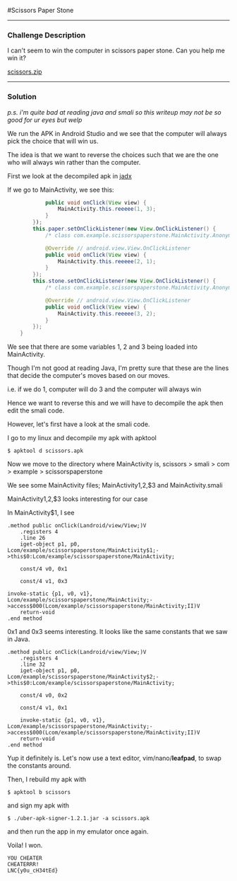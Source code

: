 #Scissors Paper Stone

---

### Challenge Description

I can't seem to win the computer in scissors paper stone. Can you help me win it?

[scissors.zip](https://github.com/caprinux/LagNCrash/files/6128301/scissors.zip)

---

### Solution

_p.s. i'm quite bad at reading java and smali so this writeup may not be so good for ur eyes but welp_

We run the APK in Android Studio and we see that the computer will always pick the choice that will win us. 

The idea is that we want to reverse the choices such that we are the one who will always win rather than the computer.

First we look at the decompiled apk in [jadx](https://github.com/skylot/jadx)

If we go to MainActivity, we see this:

```java
            public void onClick(View view) {
                MainActivity.this.reeeee(1, 3);
            }
        });
        this.paper.setOnClickListener(new View.OnClickListener() {
            /* class com.example.scissorspaperstone.MainActivity.AnonymousClass2 */

            @Override // android.view.View.OnClickListener
            public void onClick(View view) {
                MainActivity.this.reeeee(2, 1);
            }
        });
        this.stone.setOnClickListener(new View.OnClickListener() {
            /* class com.example.scissorspaperstone.MainActivity.AnonymousClass3 */

            @Override // android.view.View.OnClickListener
            public void onClick(View view) {
                MainActivity.this.reeeee(3, 2);
            }
        });
    }
```

We see that there are some variables 1, 2 and 3 being loaded into MainActivity.

Though I'm not good at reading Java, I'm pretty sure that these are the lines that decide the computer's moves based on our moves.

i.e. if we do 1, computer will do 3 and the computer will always win

Hence we want to reverse this and we will have to decompile the apk then edit the smali code.

However, let's first have a look at the smali code. 

I go to my linux and decompile my apk with apktool 

```
$ apktool d scissors.apk
```

Now we move to the directory where MainActivity is, scissors > smali > com > example > scissorspaperstone

We see some MainActivity files; MainActivity$1,$2,$3 and MainActivity.smali

MainActivity$1,$2,$3 looks interesting for our case

In MainActivity$1, I see 

```smali
.method public onClick(Landroid/view/View;)V
    .registers 4
    .line 26
    iget-object p1, p0, Lcom/example/scissorspaperstone/MainActivity$1;->this$0:Lcom/example/scissorspaperstone/MainActivity;

    const/4 v0, 0x1

    const/4 v1, 0x3

invoke-static {p1, v0, v1}, Lcom/example/scissorspaperstone/MainActivity;->access$000(Lcom/example/scissorspaperstone/MainActivity;II)V
    return-void
.end method
```
0x1 and 0x3 seems interesting. It looks like the same constants that we saw in Java. 

```smali
.method public onClick(Landroid/view/View;)V
    .registers 4
    .line 32
    iget-object p1, p0, Lcom/example/scissorspaperstone/MainActivity$2;->this$0:Lcom/example/scissorspaperstone/MainActivity;

    const/4 v0, 0x2

    const/4 v1, 0x1

    invoke-static {p1, v0, v1}, Lcom/example/scissorspaperstone/MainActivity;->access$000(Lcom/example/scissorspaperstone/MainActivity;II)V
    return-void
.end method
```

Yup it definitely is. Let's now use a text editor, vim/nano/**leafpad**, to swap the constants around.

Then, I rebuild my apk with

```
$ apktool b scissors
```

and sign my apk with 

```
$ ./uber-apk-signer-1.2.1.jar -a scissors.apk
```

and then run the app in my emulator once again.

Voila! I won. 

```
YOU CHEATER
CHEATERRR!
LNC{y0u_cH34tEd}
```
